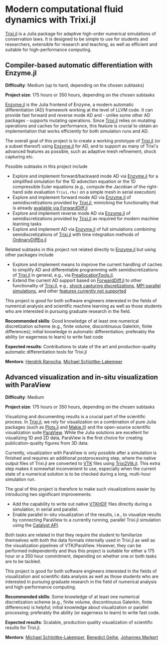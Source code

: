 # Modern computational fluid dynamics with Trixi.jl

[Trixi.jl](https://github.com/trixi-framework/Trixi.jl/) is a Julia package for adaptive 
high-order numerical simulations of conservation laws. It is designed to be simple to use
for students and researchers, extensible for research and teaching, as well as efficient 
and suitable for high-performance computing.


## Compiler-based automatic differentiation with Enzyme.jl

**Difficulty**: Medium (up to hard, depending on the chosen subtasks)

**Project size**: 175 hours or 350 hours, depending on the chosen subtasks

[Enzyme.jl](https://github.com/EnzymeAD/Enzyme.jl) is the Julia frontend of Enzyme, 
a modern automatic differentiation (AD) framework working at the level of LLVM code. 
It can provide fast forward and reverse mode AD and - unlike some other AD packages - 
supports mutating operations. Since [Trixi.jl](https://github.com/trixi-framework/Trixi.jl/) 
relies on mutating operations and caches for performance, this feature is crucial to obtain
an implementation that works efficiently for both simulation runs and AD.

The overall goal of this project is to create a working prototype of 
[Trixi.jl](https://github.com/trixi-framework/Trixi.jl/) (or a subset thereof) 
using [Enzyme.jl](https://github.com/EnzymeAD/Enzyme.jl) for AD, and to support as 
many of Trixi's advanced features as possible, such as adaptive mesh refinement, shock capturing etc.

Possible subtasks in this project include
- Explore and implement forward/backward mode AD via [Enzyme.jl](https://github.com/EnzymeAD/Enzyme.jl) 
  for a simplified simulation for the 1D advection equation or the 1D compressible Euler equations
  (e.g., compute the Jacobian of the right-hand side evaluation `Trixi.rhs!` on a simple mesh in
  serial execution)
- Explore and implement forward mode AD via
  [Enzyme.jl](https://github.com/EnzymeAD/Enzyme.jl) of semidiscretizations
  provided by [Trixi.jl](https://github.com/trixi-framework/Trixi.jl/),
  mimicking the functionality that is already
  [available via ForwardDiff.jl](https://trixi-framework.github.io/Trixi.jl/stable/tutorials/differentiable_programming/)
- Explore and implement reverse mode AD via
  [Enzyme.jl](https://github.com/EnzymeAD/Enzyme.jl) of semidiscretizations
  provided by [Trixi.jl](https://github.com/trixi-framework/Trixi.jl/) as required for modern machine learning tasks
- Explore and implement AD via [Enzyme.jl](https://github.com/EnzymeAD/Enzyme.jl)
  of full simulations combining semidiscretizations of
  [Trixi.jl](https://github.com/trixi-framework/Trixi.jl/) with time integration
  methods of [OrdinaryDiffEq.jl](https://github.com/SciML/OrdinaryDiffEq.jl)
  
Related subtasks in this project not related directly to [Enzyme.jl](https://github.com/EnzymeAD/Enzyme.jl)
but using other packages include
- Explore and implement means to improve the current handling of caches to
  simplify AD and differentiable programming with semidiscretizations of
  [Trixi.jl](https://github.com/trixi-framework/Trixi.jl/) in general, e.g.,
  via [PreallocationTools.jl](https://github.com/SciML/PreallocationTools.jl).
- Extend the current AD support based on [ForwardDiff.jl](https://github.com/JuliaDiff/ForwardDiff.jl) 
  to other functionality of [Trixi.jl](https://github.com/trixi-framework/Trixi.jl/), e.g.,
  [shock capturing discretizations](https://github.com/trixi-framework/Trixi.jl/issues/1252),
  [MPI parallel simulations](https://github.com/trixi-framework/Trixi.jl/issues/910),
  and other [features currently not supported](https://github.com/trixi-framework/Trixi.jl/issues/462)

This project is good for both software engineers interested in the fields of
numerical analysis and scientific machine learning as well as those students who
are interested in pursuing graduate research in the field.

**Recommended skills**: Good knowledge of at least one numerical discretization scheme 
(e.g., finite volume, discontinuous Galerkin, finite differences); initial knowledge 
in automatic differentiation; preferably the ability (or eagerness to learn) to write fast code

**Expected results**: Contributions to state of the art and production-quality
automatic differentiation tools for Trixi.jl

**Mentors**: [Hendrik Ranocha](https://github.com/ranocha), [Michael Schlottke-Lakemper](https://github.com/sloede)


## Advanced visualization and in-situ visualization with ParaView

**Difficulty**: Medium

**Project size**: 175 hours or 350 hours, depending on the chosen subtasks

Visualizing and documenting results is a crucial part of the scientific process. In
[Trixi.jl](https://github.com/trixi-framework/Trixi.jl/), we rely for visualization on a
combination of pure Julia packages (such as
[Plots.jl](https://github.com/JuliaPlots/Plots.jl) and
[Makie.jl](https://github.com/MakieOrg/Makie.jl))
and the open-source scientific visualization suite [ParaView](https://www.paraview.org).
While the Julia solutions are excellent for visualizing 1D and 2D data, ParaView is the
first choice for creating publication-quality figures from 3D data.

Currently, visualization with ParaView is only possible after a simulation is finished and
requires an additional postprocessing step, where the native output files of Trixi.jl
are converted to [VTK](https://vtk.org) files using
[Trixi2Vtk.jl](https://github.com/trixi-framework/Trixi2Vtk.jl). This extra step makes it
somewhat inconvenient to use, especially when the current state of a numerical solution
is to be checked during a long, multi-hour simulation run.

The goal of this project is therefore to make such visualizations easier by introducing two
significant improvements:

* Add the capability to write out native
  [VTKHDF](https://docs.vtk.org/en/latest/design_documents/VTKFileFormats.html#vtkhdf-file-format)
  files directly during a simulation, in serial and parallel.
* Enable parallel in-situ visualization of the results, i.e., to visualize results by
  connecting ParaView to a currently running, parallel Trixi.jl simulation using the
  [Catalyst API](https://catalyst-in-situ.readthedocs.io/en/latest/index.html).

Both tasks are related in that they require the student to familiarize themselves with both
the data formats internally used in Trixi.jl as well as the visualization pipelines of
VTK/ParaView. However, they can be performed independently and thus this project is suitable
for either a 175 hour or a 350 hour commitment, depending on whether one or both tasks are
to be tackled.

This project is good for both software engineers interested in the fields of
visualization and scientific data analysis as well as those students who
are interested in pursuing graduate research in the field of numerical analysis and
high-performance computing.

**Recommended skills**: Some knowledge of at least one numerical discretization scheme
(e.g., finite volume, discontinuous Galerkin, finite differences) is helpful; initial
knowledge about visualization or parallel processing; preferably the ability (or eagerness
to learn) to write fast code.

**Expected results**: Scalable, production quality visualization of scientific results
for Trixi.jl.

**Mentors**: [Michael Schlottke-Lakemper](https://github.com/sloede), [Benedict Geihe](https://www.mi.uni-koeln.de/NumSim/dr-benedict-geihe/), [Johannes Markert](https://github.com/jmark)
